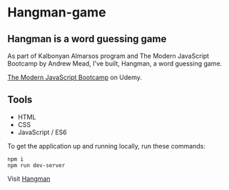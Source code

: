 # Hangman-game
## Hangman is a word guessing game

As part of Kalbonyan Almarsos program and The Modern JavaScript Bootcamp by Andrew Mead, I've built, Hangman, a word guessing game.

[The Modern JavaScript Bootcamp](https://www.udemy.com/course/modern-javascript/) on Udemy.

## Tools
- HTML
- CSS
- JavaScript / ES6

To get the application up and running locally, run these commands:
```
npm i
npm run dev-server
```
Visit [Hangman](https://abotalb-hangman.netlify.app/)
